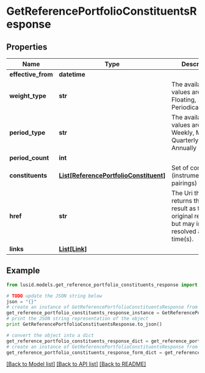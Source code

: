 # GetReferencePortfolioConstituentsResponse


## Properties
Name | Type | Description | Notes
------------ | ------------- | ------------- | -------------
**effective_from** | **datetime** |  | 
**weight_type** | **str** | The available values are: Static, Floating, Periodical | 
**period_type** | **str** | The available values are: Daily, Weekly, Monthly, Quarterly, Annually | [optional] 
**period_count** | **int** |  | [optional] 
**constituents** | [**List[ReferencePortfolioConstituent]**](ReferencePortfolioConstituent.md) | Set of constituents (instrument/weight pairings) | 
**href** | **str** | The Uri that returns the same result as the original request,  but may include resolved as at time(s). | [optional] 
**links** | [**List[Link]**](Link.md) |  | [optional] 

## Example

```python
from lusid.models.get_reference_portfolio_constituents_response import GetReferencePortfolioConstituentsResponse

# TODO update the JSON string below
json = "{}"
# create an instance of GetReferencePortfolioConstituentsResponse from a JSON string
get_reference_portfolio_constituents_response_instance = GetReferencePortfolioConstituentsResponse.from_json(json)
# print the JSON string representation of the object
print GetReferencePortfolioConstituentsResponse.to_json()

# convert the object into a dict
get_reference_portfolio_constituents_response_dict = get_reference_portfolio_constituents_response_instance.to_dict()
# create an instance of GetReferencePortfolioConstituentsResponse from a dict
get_reference_portfolio_constituents_response_form_dict = get_reference_portfolio_constituents_response.from_dict(get_reference_portfolio_constituents_response_dict)
```
[[Back to Model list]](../README.md#documentation-for-models) [[Back to API list]](../README.md#documentation-for-api-endpoints) [[Back to README]](../README.md)


